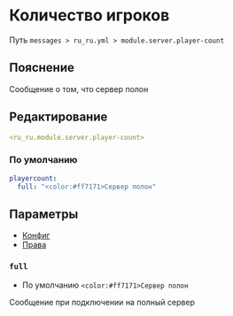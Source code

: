 # Количество игроков
Путь `messages > ru_ru.yml > module.server.player-count`

## Пояснение
Сообщение о том, что сервер полон

## Редактирование
```yaml
<ru_ru.module.server.player-count>
```

### По умолчанию
```yaml
playercount:
  full: "<color:#ff7171>Сервер полон"
```

## Параметры

- [Конфиг](/en/config/module/server/playercount/)
- [Права](/en/permissions/module/server/playercount/)

### `full`
- По умолчанию `<color:#ff7171>Сервер полон`

Сообщение при подключении на полный сервер

